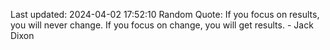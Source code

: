 Last updated: 2024-04-02 17:52:10
Random Quote: If you focus on results, you will never change. If you focus on change, you will get results. - Jack Dixon